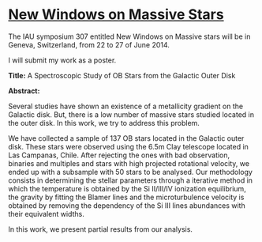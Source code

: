 # [New Windows on Massive Stars](http://obswww.unige.ch/Conferences/IAU307/index.html)


The IAU symposium 307 entitled New Windows on Massive stars will
be in Geneva, Switzerland, from 22 to 27 of June 2014.

I will submit my work as a poster.

**Title:** A Spectroscopic Study of OB Stars from the Galactic Outer Disk

**Abstract:**

Several studies have shown an existence of a metallicity gradient on the
Galactic disk. But, there is a low number of massive stars studied located
in the outer disk. In this work, we try to address this problem.

We have collected a sample of 137 OB stars located in the Galactic outer disk.
These stars were observed using the 6.5m Clay telescope located in Las
Campanas, Chile. After rejecting the ones with bad observation, binaries and
multiples and stars with high projected rotational velocity, we ended up with
a subsample with 50 stars to be analysed. Our methodology consists in
determining the stellar parameters through a iterative method in which the
temperature is obtained by the Si II/III/IV ionization equilibrium, the gravity
by fitting the Blamer lines and the microturbulence velocity is obtained by
removing the dependency of the Si III lines abundances with their equivalent
widths.

In this work, we present partial results from our analysis.
